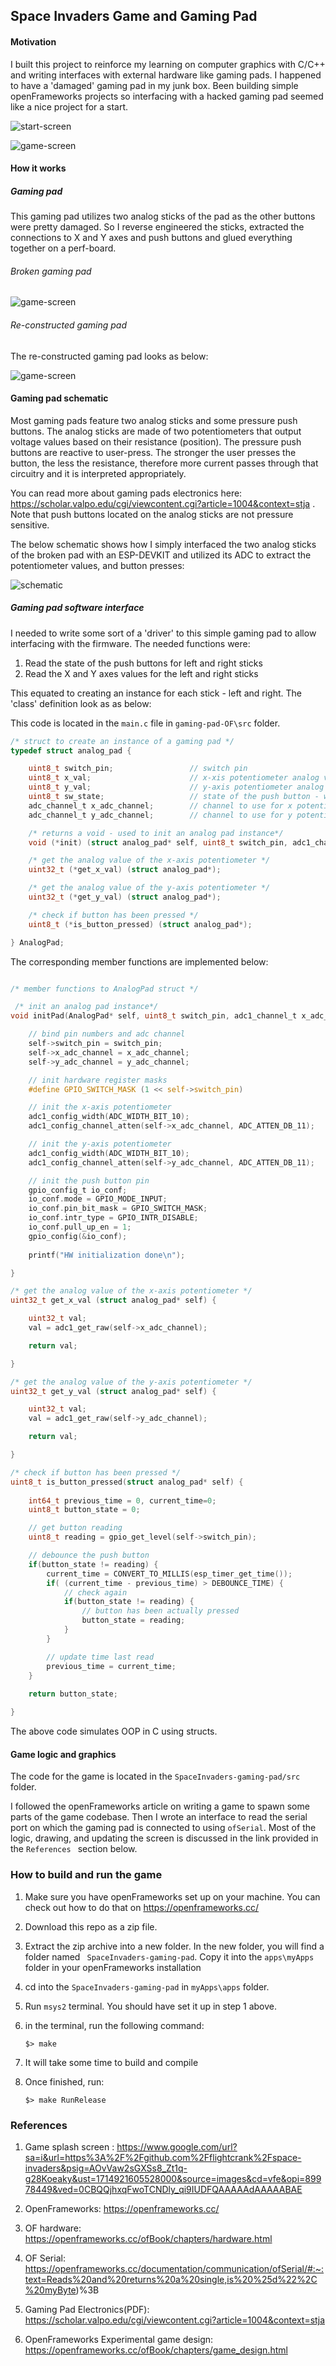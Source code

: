 ## Space Invaders Game and Gaming Pad

#### Motivation 

I built this project to reinforce my learning on computer graphics with C/C++ and writing interfaces with external hardware like gaming pads. I happened to have a 'damaged' gaming pad in my junk box. Been building simple openFrameworks projects so interfacing with a hacked gaming pad seemed like a nice project for a start.

![start-screen](.\img\start-screen.png)

![game-screen](.\img\game-screen.png)

#### How it works

##### Gaming pad 

This gaming pad utilizes two analog sticks of the pad as the other buttons were pretty damaged. So I reverse engineered the sticks, extracted the connections to X and Y axes and push buttons and glued everything together on a perf-board. 

###### Broken gaming pad

![game-screen](.\img\broken.jpg)



###### Re-constructed gaming pad

The re-constructed gaming pad looks as below: 

![game-screen](.\img\gaming-pad.jpg)



#### Gaming pad schematic

Most gaming pads feature two analog sticks and some pressure push buttons. The analog sticks are made of two potentiometers that output  voltage values based on their resistance (position). The pressure push buttons are reactive to user-press. The stronger the user presses the button, the less the resistance, therefore more current passes through that circuitry and it is interpreted appropriately.

You can read more about gaming pads electronics here: https://scholar.valpo.edu/cgi/viewcontent.cgi?article=1004&context=stja . Note that push buttons located on the analog sticks are not pressure sensitive.

The below schematic shows how I simply interfaced the two analog sticks of the broken pad with an ESP-DEVKIT and utilized its ADC to extract the potentiometer values, and button presses: 

![schematic](.\img\schematic.png)



##### Gaming pad software interface 

I needed to write some sort of a 'driver' to this simple gaming pad to allow interfacing with the firmware. The needed functions were:

1. Read the state of the push buttons for left and right sticks
2. Read the X and Y axes values for the left and right sticks

This equated to creating an instance for each stick - left and right. The 'class' definition look as as below:

This code is located in the ```main.c``` file in ```gaming-pad-OF\src``` folder.

```C
/* struct to create an instance of a gaming pad */
typedef struct analog_pad {

    uint8_t switch_pin;                 // switch pin
    uint8_t x_val;                      // x-xis potentiometer analog value
    uint8_t y_val;                      // y-axis potentiometer analog value
    uint8_t sw_state;                   // state of the push button - whether presed or not
    adc_channel_t x_adc_channel;        // channel to use for x potentiometer
    adc_channel_t y_adc_channel;        // channel to use for y potentiometer

    /* returns a void - used to init an analog pad instance*/
    void (*init) (struct analog_pad* self, uint8_t switch_pin, adc1_channel_t x_adc_channel, adc_channel_t y_adc_channel); 

    /* get the analog value of the x-axis potentiometer */
    uint32_t (*get_x_val) (struct analog_pad*);        

    /* get the analog value of the y-axis potentiometer */
    uint32_t (*get_y_val) (struct analog_pad*); 

    /* check if button has been pressed */
    uint8_t (*is_button_pressed) (struct analog_pad*);

} AnalogPad;
```

The corresponding member functions are implemented below:

```c

/* member functions to AnalogPad struct */

 /* init an analog pad instance*/
void initPad(AnalogPad* self, uint8_t switch_pin, adc1_channel_t x_adc_channel, adc_channel_t y_adc_channel) {

    // bind pin numbers and adc channel
    self->switch_pin = switch_pin;
    self->x_adc_channel = x_adc_channel;
    self->y_adc_channel = y_adc_channel;

    // init hardware register masks
    #define GPIO_SWITCH_MASK (1 << self->switch_pin)

    // init the x-axis potentiometer
    adc1_config_width(ADC_WIDTH_BIT_10);
    adc1_config_channel_atten(self->x_adc_channel, ADC_ATTEN_DB_11);

    // init the y-axis potentiometer
    adc1_config_width(ADC_WIDTH_BIT_10);
    adc1_config_channel_atten(self->y_adc_channel, ADC_ATTEN_DB_11);

    // init the push button pin
    gpio_config_t io_conf;
    io_conf.mode = GPIO_MODE_INPUT;
    io_conf.pin_bit_mask = GPIO_SWITCH_MASK;
    io_conf.intr_type = GPIO_INTR_DISABLE;
    io_conf.pull_up_en = 1;
    gpio_config(&io_conf);
    
    printf("HW initialization done\n");

}

/* get the analog value of the x-axis potentiometer */
uint32_t get_x_val (struct analog_pad* self) {

    uint32_t val;
    val = adc1_get_raw(self->x_adc_channel);

    return val;

}

/* get the analog value of the y-axis potentiometer */
uint32_t get_y_val (struct analog_pad* self) {

    uint32_t val;
    val = adc1_get_raw(self->y_adc_channel);

    return val;

}

/* check if button has been pressed */
uint8_t is_button_pressed(struct analog_pad* self) {
    
    int64_t previous_time = 0, current_time=0;
    uint8_t button_state = 0;

    // get button reading
    uint8_t reading = gpio_get_level(self->switch_pin);

    // debounce the push button
    if(button_state != reading) {
        current_time = CONVERT_TO_MILLIS(esp_timer_get_time());
        if( (current_time - previous_time) > DEBOUNCE_TIME) {
            // check again
            if(button_state != reading) {
                // button has been actually pressed
                button_state = reading;
            }
        }

        // update time last read
        previous_time = current_time;
    }
    
    return button_state;

}
```

The above code simulates OOP in C using structs.



#### Game logic and graphics

The code for the game is located in the ```SpaceInvaders-gaming-pad/src``` folder.

I followed the openFrameworks article on writing a game to spawn some parts of the game codebase. Then I wrote an interface to read the serial port on which the gaming pad is connected to using ```ofSerial```. Most of the logic, drawing, and updating the screen is discussed in the link provided in the ```References ``` section below.

### How to build and run the game 



1. Make sure you have openFrameworks  set up on your machine. You can check out how to do that on https://openframeworks.cc/

2. Download this repo as a zip file.

3. Extract the zip archive into a new folder. In the new folder, you will find a folder named ``` SpaceInvaders-gaming-pad```. Copy it into the ```apps\myApps``` folder in your openFrameworks installation

4. cd into the ```SpaceInvaders-gaming-pad``` in ```myApps\apps``` folder.

5. Run ```msys2``` terminal. You should have set it up in step 1 above. 

6. in the terminal, run the following command:

   ```$> make```

7. It will take some time to build and compile

8. Once finished, run:

   ```$> make RunRelease```

   

### References

1. Game splash screen : https://www.google.com/url?sa=i&url=https%3A%2F%2Fgithub.com%2Fflightcrank%2Fspace-invaders&psig=AOvVaw2sGXSs8_Zt1q-g28Koeaky&ust=1714921605528000&source=images&cd=vfe&opi=89978449&ved=0CBQQjhxqFwoTCNDly_qi9IUDFQAAAAAdAAAAABAE

2. OpenFrameworks: https://openframeworks.cc/

3. OF hardware: https://openframeworks.cc/ofBook/chapters/hardware.html

4. OF Serial: https://openframeworks.cc/documentation/communication/ofSerial/#:~:text=Reads%20and%20returns%20a%20single,is%20%25d%22%2C%20myByte)%3B

5. Gaming Pad Electronics(PDF): https://scholar.valpo.edu/cgi/viewcontent.cgi?article=1004&context=stja

6. OpenFrameworks Experimental game design: https://openframeworks.cc/ofBook/chapters/game_design.html

   